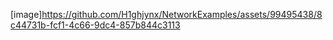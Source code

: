 [image]https://github.com/H1ghjynx/NetworkExamples/assets/99495438/8c44731b-fcf1-4c66-9dc4-857b844c3113

